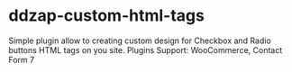 # ddzap-custom-html-tags
Simple plugin allow to creating custom design for Checkbox and Radio buttons HTML tags on you site. Plugins Support: WooCommerce, Contact Form 7
